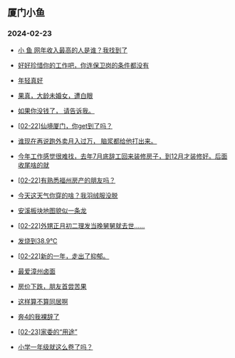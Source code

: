 ## 厦门小鱼 
### 2024-02-23

+ [小 鱼 网年收入最高的人是谁？我找到了](http://bbs.xmfish.com/read-htm-tid-18149717.html)

+ [好好珍惜你的工作吧，你连保卫岗的条件都没有](http://bbs.xmfish.com/read-htm-tid-18149736.html)

+ [年轻真好](http://bbs.xmfish.com/read-htm-tid-18149622.html)

+ [果真，大龄未婚女，遭白眼](http://bbs.xmfish.com/read-htm-tid-18149916.html)

+ [如果你没钱了，
请告诉我。](http://bbs.xmfish.com/read-htm-tid-18149803.html)

+ [[02-22]仙境厦门，你get到了吗？](http://bbs.xmfish.com/read-htm-tid-18149701.html)

+ [谁现在再说跑外卖月入过万，
脑浆都给他打出来。](http://bbs.xmfish.com/read-htm-tid-18149839.html)

+ [今年工作感觉很难找，去年7月底辞工回来装修房子，到12月才装修好。后面收尾啥的就](http://bbs.xmfish.com/read-htm-tid-18149790.html)

+ [[02-22]有熟悉福州房产的朋友吗？](http://bbs.xmfish.com/read-htm-tid-18149851.html)

+ [今天这天气你穿的啥？我羽绒服没脱](http://bbs.xmfish.com/read-htm-tid-18149766.html)

+ [安溪板块地图貌似一条龙](http://bbs.xmfish.com/read-htm-tid-18149866.html)

+ [[02-22]外甥正月初二理发当晚舅舅就去世……](http://bbs.xmfish.com/read-htm-tid-18149930.html)

+ [发烧到38.9℃](http://bbs.xmfish.com/read-htm-tid-18149920.html)

+ [[02-22]新的一年，走出了抑郁。](http://bbs.xmfish.com/read-htm-tid-18150087.html)

+ [最爱漳州卤面](http://bbs.xmfish.com/read-htm-tid-18149912.html)

+ [房价下跌，朋友首尝苦果](http://bbs.xmfish.com/read-htm-tid-18150029.html)

+ [这样算不算同居啊](http://bbs.xmfish.com/read-htm-tid-18150067.html)

+ [奔4的我裸辞了](http://bbs.xmfish.com/read-htm-tid-18150056.html)

+ [[02-23]家委的“用途”](http://bbs.xmfish.com/read-htm-tid-18150241.html)

+ [小学一年级就这么卷了吗？](http://bbs.xmfish.com/read-htm-tid-18149986.html)

